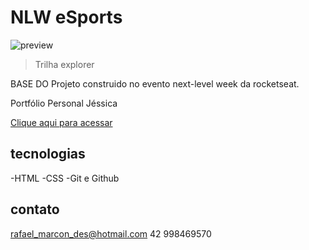 # NLW eSports

![preview](./.github/preview.png)

> Trilha explorer

BASE DO Projeto construido no evento next-level week da rocketseat.

Portfólio Personal Jéssica

[Clique aqui para acessar](https://rafaelmarcondes.github.io/nlw-esports-explorer/)

## tecnologias

-HTML
-CSS
-Git e Github

## contato

rafael_marcon_des@hotmail.com
42 998469570